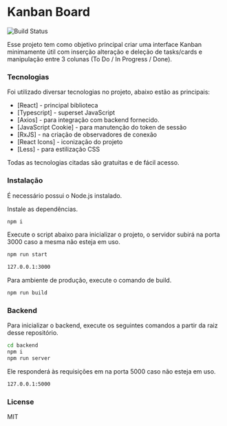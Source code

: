# Kanban Board
![Build Status](https://travis-ci.org/joemccann/dillinger.svg?branch=master)

Esse projeto tem como objetivo principal criar uma interface Kanban minimamente útil com inserção alteração e deleção de tasks/cards e manipulação entre 3 colunas (To Do / In Progress / Done).

### Tecnologias

Foi utilizado diversar tecnologias no projeto, abaixo estão as principais:

- [React] - principal biblioteca
- [Typescript] - superset JavaScript
- [Axios] - para integração com backend fornecido.
- [JavaScript Cookie] - para manutenção do token de sessão
- [RxJS] - na criação de observadores de conexão
- [React Icons] - iconização do projeto
- [Less] - para estilização CSS

Todas as tecnologias citadas são gratuitas e de fácil acesso.

### Instalação

É necessário possui o Node.js instalado.

Instale as dependências.

```sh
npm i
```

Execute o script abaixo para inicializar o projeto, o servidor subirá na porta 3000 caso a mesma não esteja em uso.

```sh
npm run start
```
```sh
127.0.0.1:3000
```
Para ambiente de produção, execute o comando de build.

```sh
npm run build
```

### Backend

Para inicializar o backend, execute os seguintes comandos a partir da raiz desse repositório.

```sh
cd backend
npm i
npm run server
```

Ele responderá às requisições em na porta 5000 caso não esteja em uso.

```sh
127.0.0.1:5000
```
### License

MIT
